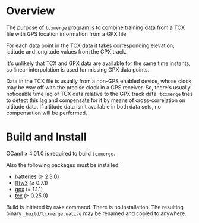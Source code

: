 Overview
========

The purpose of `tcxmerge` program is to combine training data from a
TCX file with GPS location information from a GPX file.

For each data point in the TCX data it takes corresponding elevation,
latitude and longitude values from the GPX track.

It's unlikely that TCX and GPX data are available for the same time
instants, so linear interpolation is used for missing GPX data points.

Data in the TCX file is usually from a non-GPS enabled device, whose
clock may be way off with the precise clock in a GPS receiver. So,
there's usually noticeable time lag of TCX data relative to the GPX
track data. `tcxmerge` tries to detect this lag and compensate for it
by means of cross-correlation on altitude data. If altitude data isn't
available in both data sets, no compensation will be performed.

Build and Install
=================

OCaml ≥ 4.01.0 is required to build `tcxmerge`.

Also the following packages must be installed:

* [batteries](http://batteries.forge.ocamlcore.org/) (≥ 2.3.0)
* [fftw3](https://github.com/Chris00/fftw-ocaml/) (≥ 0.7.1)
* [gpx](https://github.com/rundat/ocaml-gpx/) (= 1.1.1)
* [tcx](https://bitbucket.org/a12n/ocaml-tcx/) (≥ 0.25.0)

Build is initiated by `make` command. There is no installation. The
resulting binary `_build/tcxmerge.native` may be renamed and copied to
anywhere.
